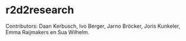 # r2d2research 
Contributors: Daan Kerbusch, Ivo Berger, Jarno Bröcker, Joris Kunkeler, Emma Raijmakers en Sua Wilhelm.
